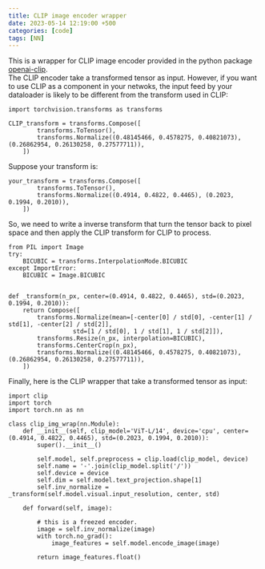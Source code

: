 ```yaml
---
title: CLIP image encoder wrapper
date: 2023-05-14 12:19:00 +500
categories: [code]
tags: [NN]
---
```

This is a wrapper for CLIP image encoder provided in the python package [openai-clip](https://pypi.org/project/openai-clip/). <br />
The CLIP encoder take a transformed tensor as input. However, if you want to use CLIP as a component in your netwoks, the input feed by your dataloader is likely to be different from the transform used in CLIP:
```
import torchvision.transforms as transforms

CLIP_transform = transforms.Compose([
        transforms.ToTensor(),
        transforms.Normalize((0.48145466, 0.4578275, 0.40821073), (0.26862954, 0.26130258, 0.27577711)),
    ])
```
Suppose your transform is:
```
your_transform = transforms.Compose([
        transforms.ToTensor(),
        transforms.Normalize((0.4914, 0.4822, 0.4465), (0.2023, 0.1994, 0.2010)),
    ])
```
So, we need to write a inverse transform that turn the tensor back to pixel space and then apply the CLIP transform for CLIP to process.
```
from PIL import Image
try:
    BICUBIC = transforms.InterpolationMode.BICUBIC
except ImportError:
    BICUBIC = Image.BICUBIC


def _transform(n_px, center=(0.4914, 0.4822, 0.4465), std=(0.2023, 0.1994, 0.2010)):
    return Compose([
        transforms.Normalize(mean=[-center[0] / std[0], -center[1] / std[1], -center[2] / std[2]],
                  std=[1 / std[0], 1 / std[1], 1 / std[2]]),
        transforms.Resize(n_px, interpolation=BICUBIC),
        transforms.CenterCrop(n_px),
        transforms.Normalize((0.48145466, 0.4578275, 0.40821073), (0.26862954, 0.26130258, 0.27577711)),
    ])
```
Finally, here is the CLIP wrapper that take a transformed tensor as input:
```
import clip
import torch
import torch.nn as nn

class clip_img_wrap(nn.Module):
    def __init__(self, clip_model='ViT-L/14', device='cpu', center=(0.4914, 0.4822, 0.4465), std=(0.2023, 0.1994, 0.2010)):
        super().__init__()

        self.model, self.preprocess = clip.load(clip_model, device)
        self.name = '-'.join(clip_model.split('/'))
        self.device = device
        self.dim = self.model.text_projection.shape[1]
        self.inv_normalize = _transform(self.model.visual.input_resolution, center, std)

    def forward(self, image):

        # this is a freezed encoder.
        image = self.inv_normalize(image)
        with torch.no_grad():
            image_features = self.model.encode_image(image)

        return image_features.float()
```


